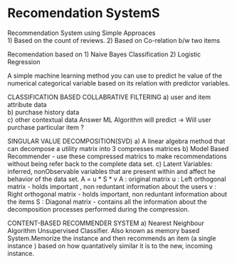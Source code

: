 # Recomendation SystemS
Recommendation System using Simple Approaces   
    1) Based on the count of reviews.
    2) Based on Co-relation b/w two items

Recomendation based on 
    1) Naive Bayes Classification
    2) Logistic Regression

A simple machine learning method you can use to predict he value of the numerical categorical variable
based on its relation with predictor variables.

CLASSIFICATION BASED COLLABRATIVE FILTERING
 a) user and item attribute data  
 b) purchase history data         
 c) other contextual data
 Answer ML Algorithm will  predict -> Will user purchase particular item ?


SINGULAR VALUE DECOMPOSITION(SVD)
a) A linear algebra method that can decompose a utility matrix into 3 compresses matrices
b) Model Based Recommender - use these compressed matrics to make recommendations without being refer back to the            complete data set.
c) Latent Variables: inferred, nonObservable variables that are present within and affect he behavior of the data set.
        A = u * S * v 
        A : original matrix
        u : Left orthogonal matrix - holds important , non reduntant information about the users
        v : Right orthogonal matrix - holds important, non reduntant information about the items
        S : Diagonal matrix - contains all the information about the decomposition processes performed during the compression.

CONTENT-BASED RECOMMENDER SYSTEM 
a) Nearest Neighbour Algorithm
    Unsupervised Classifier. Also known as memory based System.Memorize the instance and then recommends an item (a single instance ) based on how quantatively similar it is to the new, incoming instance.
